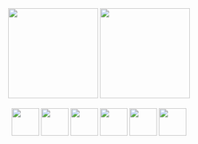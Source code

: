 <!--### Hi there 👋-->

<div align="center">
<img height="180em" src="https://github-readme-stats.vercel.app/api?username=A-Bartolomeu&show_icons=true&include_all_commits=true&ring_color=703ee5&title_color=5215fc&text_color=262552&icon_color=703ee5"/>
<img height="180em" src="https://github-readme-stats.vercel.app/api/top-langs/?username=A-Bartolomeu&layout=compact&title_color=5215fc&text_color=262552&text_bold=true"/>
</div>
<br/>
<div align="center">
<img height="55em" src="https://cdn.jsdelivr.net/gh/devicons/devicon/icons/html5/html5-original.svg" />
<img height="55em" src="https://cdn.jsdelivr.net/gh/devicons/devicon/icons/css3/css3-original.svg" />
<img height="55em" src="https://cdn.jsdelivr.net/gh/devicons/devicon/icons/javascript/javascript-original.svg" />
<img height="55em" src="https://cdn.jsdelivr.net/gh/devicons/devicon/icons/react/react-original.svg" />
<img height="55em" src="https://cdn.jsdelivr.net/gh/devicons/devicon/icons/redux/redux-original.svg" />
<img height="55em" src="https://github.com/devicons/devicon/tree/v2.16.0/icons/tailwindcss/tailwindcss-plain.svg" />

</div>            


<!--
**A-Bartolomeu/A-Bartolomeu** is a ✨ _special_ ✨ repository because its `README.md` (this file) appears on your GitHub profile.

Here are some ideas to get you started:

- 🔭 I’m currently working on ...
- 🌱 I’m currently learning ...
- 👯 I’m looking to collaborate on ...
- 🤔 I’m looking for help with ...
- 💬 Ask me about ...
- 📫 How to reach me: ...
- 😄 Pronouns: ...
- ⚡ Fun fact: ...
-->

